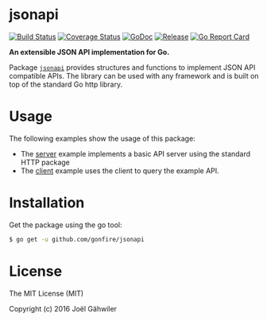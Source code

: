 # jsonapi

[![Build Status](https://travis-ci.org/gonfire/jsonapi.svg?branch=master)](https://travis-ci.org/gonfire/jsonapi)
[![Coverage Status](https://coveralls.io/repos/github/gonfire/jsonapi/badge.svg?branch=master)](https://coveralls.io/github/gonfire/jsonapi?branch=master)
[![GoDoc](https://godoc.org/github.com/gonfire/jsonapi?status.svg)](http://godoc.org/github.com/gonfire/jsonapi)
[![Release](https://img.shields.io/github/release/gonfire/jsonapi.svg)](https://github.com/gonfire/jsonapi/releases)
[![Go Report Card](https://goreportcard.com/badge/github.com/gonfire/jsonapi)](http://goreportcard.com/report/gonfire/jsonapi)

**An extensible JSON API implementation for Go.**

Package [`jsonapi`](http://godoc.org/github.com/gonfire/jsonapi) provides structures and functions to implement JSON API compatible APIs. The library can be used with any framework and is built on top of the standard Go http library.

# Usage

The following examples show the usage of this package:

- The [server](https://github.com/gonfire/jsonapi/blob/master/examples/native/main.go) example implements a basic API server using the standard HTTP package
- The [client](https://github.com/gonfire/jsonapi/blob/master/examples/client/main.go) example uses the client to query the example API.

# Installation

Get the package using the go tool:

```bash
$ go get -u github.com/gonfire/jsonapi
```

# License

The MIT License (MIT)

Copyright (c) 2016 Joël Gähwiler
